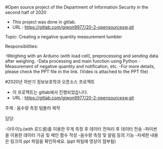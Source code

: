 #Open source project of the Department of Information Security in the second half of 2020

- This project was done in gitlab.
- URL : https://gitlab.com/giwon9977/20-2-opensourcesw.git

Topic: Creating a negative quantity measurement tumbler

Responsibilities:

 -Weighing with an Arduino (with load cell), preprocessing and sending data after weighing.
 -Data processing and main function using Python
 -Measurement of negative quantity and notification, etc.
 -For more details, please check the PPT file in the link. (Video is attached to the PPT file)

#2020년 하반기 정보보호학과 오픈소스 프로젝트

- 이 프로젝트는 gitlab에서 진행되었습니다.
- URL : https://gitlab.com/giwon9977/20-2-opensourcesw.git

주제 : 음수량 측정 텀블러 제작

담당:

 -아두이노(with 로드셀)를 이용한 무게 측정 후 데이터 전처리 후 데이터 전송
 -파이썬을 이용한 데이터 가공 및 메인 함수 작성
 -음수량 측정 및 알림 등의 기능
 -자세한 내용은 링크의 ppt 파일을 확인하세요. (ppt 파일에 영상이 첨부됨)
